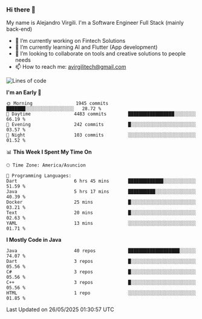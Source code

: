 ### Hi there 👋

My name is Alejandro Virgili. I'm a Software Engineer Full Stack (mainly back-end)


- 🔭 I’m currently working on Fintech Solutions
- 🌱 I’m currently learning AI and Flutter (App development)
- 👯 I’m looking to collaborate on tools and creative solutions to people needs
- 📫 How to reach me: avirgilitech@gmail.com
  
<!--START_SECTION:waka-->
![Lines of code](https://img.shields.io/badge/From%20Hello%20World%20I%27ve%20Written-778.7%20thousand%20lines%20of%20code-blue)

**I'm an Early 🐤** 

```text
🌞 Morning                1945 commits        ███████░░░░░░░░░░░░░░░░░░   28.72 % 
🌆 Daytime                4483 commits        █████████████████░░░░░░░░   66.19 % 
🌃 Evening                242 commits         █░░░░░░░░░░░░░░░░░░░░░░░░   03.57 % 
🌙 Night                  103 commits         ░░░░░░░░░░░░░░░░░░░░░░░░░   01.52 % 
```


📊 **This Week I Spent My Time On** 

```text
🕑︎ Time Zone: America/Asuncion

💬 Programming Languages: 
Dart                     6 hrs 45 mins       █████████████░░░░░░░░░░░░   51.59 % 
Java                     5 hrs 17 mins       ██████████░░░░░░░░░░░░░░░   40.39 % 
Docker                   25 mins             █░░░░░░░░░░░░░░░░░░░░░░░░   03.21 % 
Text                     20 mins             █░░░░░░░░░░░░░░░░░░░░░░░░   02.63 % 
YAML                     13 mins             ░░░░░░░░░░░░░░░░░░░░░░░░░   01.71 % 
```

**I Mostly Code in Java** 

```text
Java                     40 repos            ███████████████████░░░░░░   74.07 % 
Dart                     3 repos             █░░░░░░░░░░░░░░░░░░░░░░░░   05.56 % 
C#                       3 repos             █░░░░░░░░░░░░░░░░░░░░░░░░   05.56 % 
C++                      3 repos             █░░░░░░░░░░░░░░░░░░░░░░░░   05.56 % 
HTML                     1 repo              ░░░░░░░░░░░░░░░░░░░░░░░░░   01.85 % 
```




 Last Updated on 26/05/2025 01:30:57 UTC
<!--END_SECTION:waka-->
